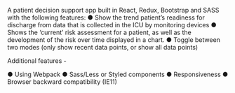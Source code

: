 
A patient decision support app built in React, Redux, Bootstrap and SASS with the following features:
● Show the trend patient’s readiness for discharge from  data that is collected in the ICU by monitoring devices
● Shows the ‘current’ risk assessment for a patient, as well as the development of the risk over time displayed in a chart.
● Toggle between two modes (only show recent data points, or show all data points) 

Additional features -

● Using Webpack
● Sass/Less or Styled components
● Responsiveness
● Browser backward compatibility (IE11)

